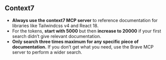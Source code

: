 ## Context7

- **Always use the context7 MCP server** to reference documentation for libraries like Tailwindcss v4 and React 18.
- For the tokens, **start with 5000** but then **increase to 20000** if your first search didn’t give relevant documentation.
- **Only search three times maximum for any specific piece of documentation.** If you don’t get what you need, use the Brave MCP server to perform a wider search.
